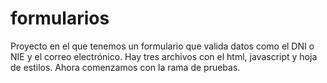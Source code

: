 # formularios 
Proyecto en el que tenemos un formulario que valida datos como el DNI o NIE y el correo electrónico. 
Hay tres archivos con el html, javascript y hoja de estilos. 
Ahora comenzamos con la rama de pruebas. 
